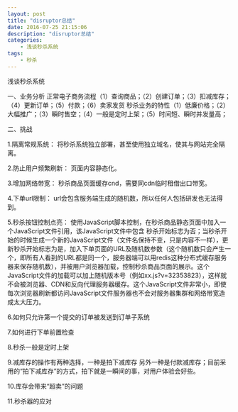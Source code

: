 ```yaml
---
layout: post
title: "disruptor总结"
date: 2016-07-25 21:15:06 
description: "disruptor总结"
categories: 
    - 浅谈秒杀系统
tags:
    - 秒杀
---
```


浅谈秒杀系统

<!--more-->
一、业务分析
正常电子商务流程（1）查询商品；（2）创建订单；（3）扣减库存；（4）更新订单；（5）付款；（6）卖家发货
秒杀业务的特性（1）低廉价格；（2）大幅推广；（3）瞬时售空；（4）一般是定时上架；（5）时间短、瞬时并发量高；

二、挑战

1.隔离常规系统：
将秒杀系统独立部署，甚至使用独立域名，使其与网站完全隔离。

2.防止用户频繁刷新：
页面内容静态化。

3.增加网络带宽：
秒杀商品页面缓存cnd，需要同cdn临时租借出口带宽。

4.下单url限制：
url会包含服务端生成的随机数，所以任何人包括研发也无法得到。

5.秒杀按钮控制点亮：
使用JavaScript脚本控制，在秒杀商品静态页面中加入一个JavaScript文件引用，该JavaScript文件中包含 秒杀开始标志为否；当秒杀开始的时候生成一个新的JavaScript文件（文件名保持不变，只是内容不一样），更新秒杀开始标志为是，加入下单页面的URL及随机数参数（这个随机数只会产生一个，即所有人看到的URL都是同一个，服务器端可以用redis这种分布式缓存服务器来保存随机数），并被用户浏览器加载，控制秒杀商品页面的展示。这个JavaScript文件的加载可以加上随机版本号（例如xx.js?v=32353823），这样就不会被浏览器、CDN和反向代理服务器缓存。这个JavaScript文件非常小，即使每次浏览器刷新都访问JavaScript文件服务器也不会对服务器集群和网络带宽造成太大压力。

6.如何只允许第一个提交的订单被发送到订单子系统

7.如何进行下单前置检查

8.秒杀一般是定时上架

9.减库存的操作有两种选择，一种是拍下减库存 另外一种是付款减库存；目前采用的“拍下减库存”的方式，拍下就是一瞬间的事，对用户体验会好些。

10.库存会带来“超卖”的问题

11.秒杀器的应对
